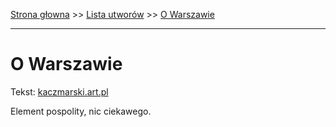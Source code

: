 [Strona głowna](../index.md) >> [Lista utworów](../list.md) >> [O Warszawie](358.md)

---

# O Warszawie

Tekst: [kaczmarski.art.pl](https://www.kaczmarski.art.pl/tworczosc/wiersze/o-warszawie/)

Element pospolity, nic ciekawego.